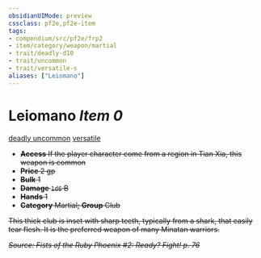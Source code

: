 ```yaml
---
obsidianUIMode: preview
cssclass: pf2e,pf2e-item
tags:
- compendium/src/pf2e/frp2
- item/category/weapon/martial
- trait/deadly-d10
- trait/uncommon
- trait/versatile-s
aliases: ["Leiomano"]
---
```

# Leiomano *Item 0*  
[deadly <d10>](../../../Rules/traits/deadly.md)  [uncommon](../../../Rules/traits/uncommon.md)  [versatile <s>](../../../Rules/traits/versatile.md)  

- **Access** If the player character come from a region in Tian Xia, this weapon is common
- **Price** 2 gp
- **Bulk** 1
- **Damage** `1d6` B
- **Hands** 1
- **Category** Martial; **Group** Club 

This thick club is inset with sharp teeth, typically from a shark, that easily tear flesh. It is the preferred weapon of many Minatan warriors.

*Source: Fists of the Ruby Phoenix #2: Ready? Fight! p. 76*